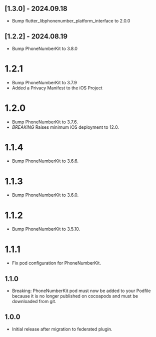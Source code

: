 ## [1.3.0] - 2024.09.18

- Bump flutter_libphonenumber_platform_interface to 2.0.0

## [1.2.2] - 2024.08.19

- Bump PhoneNumberKit to 3.8.0

# 1.2.1

- Bump PhoneNumberKit to 3.7.9
- Added a Privacy Manifest to the iOS Project

# 1.2.0

- Bump PhoneNumberKit to 3.7.6.
- _BREAKING_ Raises minimum iOS deployment to 12.0.

# 1.1.4

- Bump PhoneNumberKit to 3.6.6.

# 1.1.3

- Bump PhoneNumberKit to 3.6.0.

# 1.1.2

- Bump PhoneNumberKit to 3.5.10.

# 1.1.1

- Fix pod configuration for PhoneNumberKit.

## 1.1.0

- Breaking: PhoneNumberKit pod must now be added to your Podfile because it is no longer published on cocoapods and must be downloaded from git.

## 1.0.0

- Initial release after migration to federated plugin.
